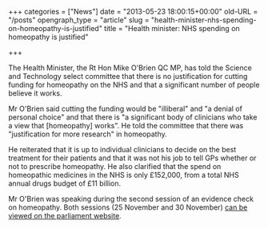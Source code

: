 +++
categories = ["News"]
date = "2013-05-23 18:00:15+00:00"
old-URL = "/posts"
opengraph_type = "article"
slug = "health-minister-nhs-spending-on-homeopathy-is-justified"
title = "Health minister: NHS spending on homeopathy is justified"

+++

The Health Minister, the Rt Hon Mike O'Brien QC MP, has told the Science and Technology select committee that there is no justification for cutting funding for homeopathy on the NHS and that a significant number of people believe it works.

Mr O'Brien said cutting the funding would be "illiberal" and "a denial of personal choice" and that there is "a significant body of clinicians who take a view that [homeopathy] works". He told the committee that there was "justification for more research" in homeopathy.

He reiterated that it is up to individual clinicians to decide on the best treatment for their patients and that it was not his job to tell GPs whether or not to prescribe homeopathy. He also clarified that the spend on homeopathic medicines in the NHS is only £152,000, from a total NHS annual drugs budget of £11 billion.

Mr O'Brien was speaking during the second session of an evidence check on homeopathy. Both sessions (25 November and 30 November) [can be viewed on the parliament website](http://www.parliament.uk/search/results/?q=mr+o%27brien+homeopathy+evidence+check).
